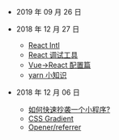 - 2019 年 09 月 26 日

- 2018 年 12 月 27 日
  - [React Intl](./20181227/react-intl/)
  - [React 调试工具](./20181227/vueRouterToReactRouter/)
  - [Vue->React 配置篇](./20181227/vueToReact/)
  - [yarn 小知识](./20181227/yarn/)
- 2018 年 12 月 06 日
  - [如何快速抄袭一个小程序?](./20181206/copyxiaochengxu/)
  - [CSS Gradient](./20181206/css-gradient/)
  - [Opener/referrer](./20181206/opener-referrer/)